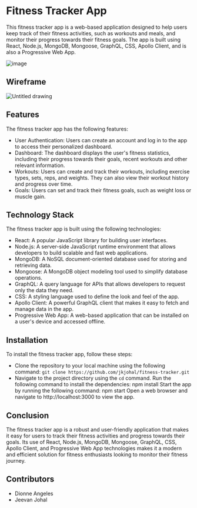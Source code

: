 # Fitness Tracker App
This fitness tracker app is a web-based application designed to help users keep track of their fitness activities, such as workouts and meals, and monitor their progress towards their fitness goals. The app is built using React, Node.js, MongoDB, Mongoose, GraphQL, CSS, Apollo Client, and is also a Progressive Web App.

![image](https://user-images.githubusercontent.com/112898278/221742811-b5be6dfe-73b5-454d-9f83-6519334c0477.png)

## Wireframe

![Untitled drawing](https://user-images.githubusercontent.com/112898278/221748383-36ce2bb1-bd46-4afb-aff5-346e2e909290.jpg)
## Features
The fitness tracker app has the following features:

- User Authentication: Users can create an account and log in to the app to access their personalized dashboard.
- Dashboard: The dashboard displays the user's fitness statistics, including their progress towards their goals, recent workouts and other relevant information.
- Workouts: Users can create and track their workouts, including exercise types, sets, reps, and weights. They can also view their workout history and progress over time.
- Goals: Users can set and track their fitness goals, such as weight loss or muscle gain.

## Technology Stack
The fitness tracker app is built using the following technologies:

- React: A popular JavaScript library for building user interfaces.
- Node.js: A server-side JavaScript runtime environment that allows developers to build scalable and fast web applications.
- MongoDB: A NoSQL document-oriented database used for storing and retrieving data.
- Mongoose: A MongoDB object modeling tool used to simplify database operations.
- GraphQL: A query language for APIs that allows developers to request only the data they need.
- CSS: A styling language used to define the look and feel of the app.
- Apollo Client: A powerful GraphQL client that makes it easy to fetch and manage data in the app.
- Progressive Web App: A web-based application that can be installed on a user's device and accessed offline.

## Installation
To install the fitness tracker app, follow these steps:

- Clone the repository to your local machine using the following command: `git clone https://github.com/jkjohal/fitness-tracker.git`
- Navigate to the project directory using the `cd` command.
Run the following command to install the dependencies: npm install
Start the app by running the following command: npm start
Open a web browser and navigate to http://localhost:3000 to view the app.

## Conclusion
The fitness tracker app is a robust and user-friendly application that makes it easy for users to track their fitness activities and progress towards their goals. Its use of React, Node.js, MongoDB, Mongoose, GraphQL, CSS, Apollo Client, and Progressive Web App technologies makes it a modern and efficient solution for fitness enthusiasts looking to monitor their fitness journey.

## Contributors

- Dionne Angeles
- Jeevan Johal



